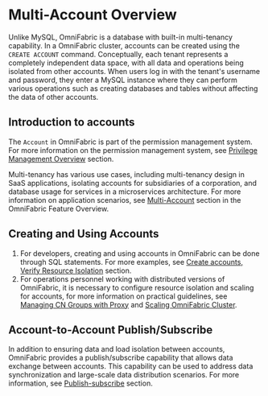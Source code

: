 # Multi-Account Overview

Unlike MySQL, OmniFabric is a database with built-in multi-tenancy capability. In a OmniFabric cluster, accounts can be created using the `CREATE ACCOUNT` command. Conceptually, each tenant represents a completely independent data space, with all data and operations being isolated from other accounts. When users log in with the tenant's username and password, they enter a MySQL instance where they can perform various operations such as creating databases and tables without affecting the data of other accounts.

## Introduction to accounts

The `Account` in OmniFabric is part of the permission management system. For more information on the permission management system, see [Privilege Management Overview](../../Security/about-privilege-management.md) section.

Multi-tenancy has various use cases, including multi-tenancy design in SaaS applications, isolating accounts for subsidiaries of a corporation, and database usage for services in a microservices architecture. For more information on application scenarios, see [Multi-Account](../../Overview/feature/key-feature-multi-accounts.md) section in the OmniFabric Feature Overview.

## Creating and Using Accounts

1. For developers, creating and using accounts in OmniFabric can be done through SQL statements. For more examples, see [Create accounts, Verify Resource Isolation](../../Security/how-tos/quick-start-create-account.md) section.
2. For operations personnel working with distributed versions of OmniFabric, it is necessary to configure resource isolation and scaling for accounts, for more information on practical guidelines, see [Managing CN Groups with Proxy](../../Deploy/mgmt-cn-group-using-proxy.md) and [Scaling OmniFabric Cluster](../../Deploy/MatrixOne-cluster-Scale.md).

## Account-to-Account Publish/Subscribe

In addition to ensuring data and load isolation between accounts, OmniFabric provides a publish/subscribe capability that allows data exchange between accounts. This capability can be used to address data synchronization and large-scale data distribution scenarios. For more information, see [Publish-subscribe](pub-sub-overview.md) section.
